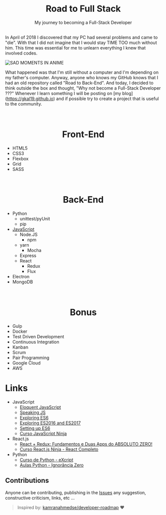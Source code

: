 <h1 align="center">
  <br>
   	Road to Full Stack
  <br>
</h1>
<p align="center">My journey to becoming a Full-Stack Developer</p>
<br>
In April of 2018 I discovered that my PC had several problems and came to "die". With that I did not imagine that I would stay TIME TOO much without him. This time was essential for me to unlearn everything I knew that involved codes.

![SAD MOMENTS IN ANIME](https://i.imgur.com/nt73gAb.png)

What happened was that I'm still without a computer and I'm depending on my father's computer. Anyway, anyone who knows my GitHub knows that I had an old repository called "Road to Back-End". And today, I decided to think outside the box and thought, "Why not become a Full-Stack Developer ???"
Whenever I learn something I will be posting on [my blog] (https://gkal19.github.io) and if possible try to create a project that is useful to the community.

<h1 align="center">
  <br>
   	Front-End
  <br>
</h1>

*  HTML5
*  CSS3
  * Flexbox
  * Grid
  * SASS

<h1 align="center">
  <br>
   	Back-End
  <br>
</h1>

* Python
	*  unittest/pyUnit
	*  pip
*  [JavaScript](https://github.com/gkal19/curso-javascript-ninja)
	* Node.JS
		*  npm
    *  yarn
		*  Mocha
    *  Express
	* React
		*  Redux
		*  Flux
  * Electron
*  MongoDB    

<h1 align="center">
  <br>
   	Bonus
  <br>
</h1>

*  Gulp
*  Docker
*  Test Driven Development
*  Continuous Integration
*  Kanban
*  Scrum
*  Pair Programming
*  Google Cloud
*  AWS

# Links
* JavaScript
 	- [Eloquent JavaScript](http://braziljs.github.io/eloquente-javascript)
	- [Speaking JS](http://speakingjs.com/es5/index.html)
 	- [Exploring ES6](http://exploringjs.com/es6/index.html)
 	- [Exploring ES2016 and ES2017](http://exploringjs.com/es2016-es2017/)
 	- [Setting up ES6](https://leanpub.com/setting-up-es6/read)
	- [Curso JavaScript Ninja](https://www.udemy.com/curso-javascript-ninja/)
* React.js
 	- [React + Redux: Fundamentos e Duas Apps do ABSOLUTO ZERO! ](https://www.udemy.com/react-redux-pt/)
	- [Curso React.js Ninja - React Completo](https://www.udemy.com/curso-reactjs-ninja/)
* Python
    - [Curso de Python - eXcript](https://www.youtube.com/watch?v=j94IGZmwtYI&list=PLesCEcYj003QxPQ4vTXkt22-E11aQvoVj)
    - [Aulas Python - Ignorância Zero](https://www.youtube.com/watch?v=lJjR906426o&list=PLfCKf0-awunOu2WyLe2pSD2fXUo795xRe)

## Contributions
Anyone can be contributing, publishing in the [Issues](https://github.com/gkal19/RumoAoFullStack/issues) any suggestion, constructive criticism, links, etc ...

> Inspired by: [kamranahmedse/developer-roadmap](https://github.com/kamranahmedse/developer-roadmap#-introduction) :heart:
